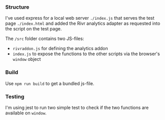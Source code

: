 ### Structure

I've used express for a local web server `./index.js` that serves the test page `./index.html` and added the Rivr analytics adapter as requested into the script on the test page.

The `/src` folder contains two JS-files:

- `rivraddon.js` for defining the analytics addon
- `index.js` to expose the functions to the other scripts via the browser's `window` object

### Build

Use `npm run build` to get a bundled js-file.

### Testing

I'm using jest to run two simple test to check if the two functions are available on `window`.
